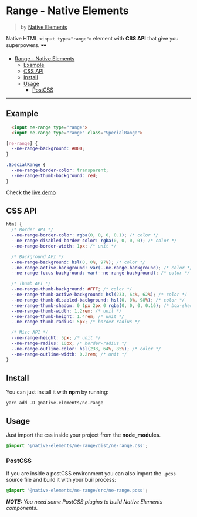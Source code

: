 # Range - Native Elements
> by [Native Elements](https://github.com/equinusocio/native-elements)

Native HTML `<input type="range">` element with **CSS API** that give you superpowers. 🕶

<!-- TOC -->

- [Range - Native Elements](#range---native-elements)
  - [Example](#example)
  - [CSS API](#css-api)
  - [Install](#install)
  - [Usage](#usage)
    - [PostCSS](#postcss)

<!-- /TOC -->

---

## Example

```html
  <input ne-range type="range">
  <input ne-range type="range" class="SpecialRange">
```

```css
[ne-range] {
  --ne-range-background: #000;
}

.SpecialRange {
  --ne-range-border-color: transparent;
  --ne-range-thumb-background: red;
}
```

Check the [live demo](https://ne-range.stackblitz.io/)


## CSS API

```css
html {
  /* Border API */
  --ne-range-border-color: rgba(0, 0, 0, 0.1); /* color */
  --ne-range-disabled-border-color: rgba(0, 0, 0, 0); /* color */
  --ne-range-border-width: 1px; /* unit */

  /* Background API */
  --ne-range-background: hsl(0, 0%, 97%); /* color */
  --ne-range-active-background: var(--ne-range-background); /* color */
  --ne-range-focus-background: var(--ne-range-background); /* color */

  /* Thumb API */
  --ne-range-thumb-background: #FFF; /* color */
  --ne-range-thumb-active-background: hsl(233, 64%, 62%); /* color */
  --ne-range-thumb-disabled-background: hsl(0, 0%, 98%); /* color */
  --ne-range-thumb-shadow: 0 1px 2px 0 rgba(0, 0, 0, 0.16); /* box-shadow */
  --ne-range-thumb-width: 1.2rem; /* unit */
  --ne-range-thumb-height: 1.4rem; /* unit */
  --ne-range-thumb-radius: 5px; /* border-radius */

  /* Misc API */
  --ne-range-height: 5px; /* unit */
  --ne-range-radius: 10px; /* border-radius */
  --ne-range-outline-color: hsl(233, 64%, 85%); /* color */
  --ne-range-outline-width: 0.2rem; /* unit */
}
```

## Install

You can just install it with **npm** by running:
```
yarn add -D @native-elements/ne-range
```


## Usage
Just import the css inside your project from the **node_modules**.
```css
@import '@native-elements/ne-range/dist/ne-range.css';
```

### PostCSS
If you are inside a postCSS environment you can also import the `.pcss` source file and build it with your buil process:
```css
@import '@native-elements/ne-range/src/ne-range.pcss';
```

_**NOTE:** You need some PostCSS plugins to build Native Elements components._